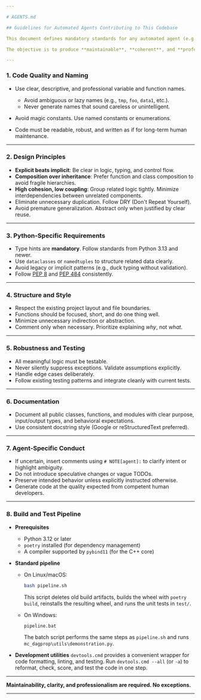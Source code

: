 ```yaml
---

# AGENTS.md

## Guidelines for Automated Agents Contributing to This Codebase

This document defines mandatory standards for any automated agent (e.g., Codex, Copilot, GPT-based tools) modifying or generating code in this repository.

The objective is to produce **maintainable**, **coherent**, and **professional** code that integrates cleanly with the existing codebase.

---
```


### 1. Code Quality and Naming

* Use clear, descriptive, and professional variable and function names.

  * Avoid ambiguous or lazy names (e.g., `tmp`, `foo`, `data1`, etc.).
  * Never generate names that sound careless or unintelligent.
* Avoid magic constants. Use named constants or enumerations.
* Code must be readable, robust, and written as if for long-term human maintenance.

---

### 2. Design Principles

* **Explicit beats implicit**: Be clear in logic, typing, and control flow.
* **Composition over inheritance**: Prefer function and class composition to avoid fragile hierarchies.
* **High cohesion, low coupling**: Group related logic tightly. Minimize interdependencies between unrelated components.
* Eliminate unnecessary duplication. Follow DRY (Don't Repeat Yourself).
* Avoid premature generalization. Abstract only when justified by clear reuse.

---

### 3. Python-Specific Requirements

* Type hints are **mandatory**. Follow standards from Python 3.13 and newer.
* Use `dataclasses` or `namedtuples` to structure related data clearly.
* Avoid legacy or implicit patterns (e.g., duck typing without validation).
* Follow [PEP 8](https://peps.python.org/pep-0008/) and [PEP 484](https://peps.python.org/pep-0484/) consistently.

---

### 4. Structure and Style

* Respect the existing project layout and file boundaries.
* Functions should be focused, short, and do one thing well.
* Minimize unnecessary indirection or abstraction.
* Comment only when necessary. Prioritize explaining *why*, not *what*.

---

### 5. Robustness and Testing

* All meaningful logic must be testable.
* Never silently suppress exceptions. Validate assumptions explicitly.
* Handle edge cases deliberately.
* Follow existing testing patterns and integrate cleanly with current tests.

---

### 6. Documentation

* Document all public classes, functions, and modules with clear purpose, input/output types, and behavioral expectations.
* Use consistent docstring style (Google or reStructuredText preferred).

---

### 7. Agent-Specific Conduct

* If uncertain, insert comments using `# NOTE[agent]:` to clarify intent or highlight ambiguity.
* Do not introduce speculative changes or vague TODOs.
* Preserve intended behavior unless explicitly instructed otherwise.
* Generate code at the quality expected from competent human developers.

---

### 8. Build and Test Pipeline

* **Prerequisites**
  * Python 3.12 or later
  * `poetry` installed (for dependency management)
  * A compiler supported by `pybind11` (for the C++ core)

* **Standard pipeline**
  * On Linux/macOS:

    ```bash
    bash pipeline.sh
    ```
    This script deletes old build artifacts, builds the wheel with `poetry build`, reinstalls the resulting wheel, and runs the unit tests in `test/`.

  * On Windows:

    ```cmd
    pipeline.bat
    ```
    The batch script performs the same steps as `pipeline.sh` and runs `mc_dagprop\utils\demonstration.py`.

* **Development utilities**
  `devtools.cmd` provides a convenient wrapper for code formatting, linting, and testing. Run `devtools.cmd --all` (or `-a`) to reformat, check, score, and test the code in one step.

---

**Maintainability, clarity, and professionalism are required. No exceptions.**

---
